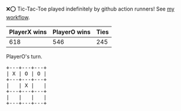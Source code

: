 :x::o: Tic-Tac-Toe played indefinitely by github action runners! See [my workflow](.github/workflows/play.yaml).

|PlayerX wins|PlayerO wins|Ties|
|-|-|-|
|618|546|245|

PlayerO's turn.

<pre>
+---+---+---+
| X | O | O |
+---+---+---+
|   | X |   |
+---+---+---+
|   |   |   |
+---+---+---+
</pre>